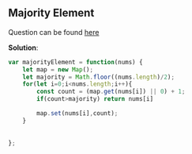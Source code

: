 ## Majority Element 

Question can be found [here](https://leetcode.com/problems/majority-element/description/)

**Solution**:

```javascript
var majorityElement = function(nums) {
    let map = new Map();
    let majority = Math.floor((nums.length)/2);
    for(let i=0;i<nums.length;i++){
        const count = (map.get(nums[i]) || 0) + 1;
        if(count>majority) return nums[i]

        map.set(nums[i],count);
    }
    
    
};
```